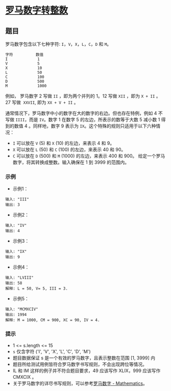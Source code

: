 # [罗马数字转整数](https://leetcode-cn.com/leetbook/read/top-interview-questions-easy/xn4n7c/)

## 题目

罗马数字包含以下七种字符: `I`，`V`，`X`，`L`，`C`，`D` 和 `M`。

~~~
字符          数值
I             1
V             5
X             10
L             50
C             100
D             500
M             1000
~~~

例如， 罗马数字 2 写做 `II` ，即为两个并列的 1。12 写做 `XII` ，即为 `X + II` 。 27 写做  `XXVII`, 即为 `XX + V + II` 。

通常情况下，罗马数字中小的数字在大的数字的右边。但也存在特例，例如 4 不写做 `IIII`，而是 `IV`。数字 1 在数字 5 的左边，所表示的数等于大数 5 减小数 1 得到的数值 4 。同样地，数字 9 表示为 `IX`。这个特殊的规则只适用于以下六种情况：

+ `I` 可以放在 `V` (5) 和 `X` (10) 的左边，来表示 4 和 9。
+ `X` 可以放在 `L` (50) 和 `C` (100) 的左边，来表示 40 和 90。 
+ `C` 可以放在 `D` (500) 和 `M` (1000) 的左边，来表示 400 和 900。
给定一个罗马数字，将其转换成整数。输入确保在 1 到 3999 的范围内。

### 示例

+ 示例1：

~~~
输入: "III"
输出: 3
~~~

+ 示例2：

~~~
输入: "IV"
输出: 4
~~~

+ 示例3：

~~~
输入: "IX"
输出: 9
~~~

+ 示例4：

~~~
输入: "LVIII"
输出: 58
解释: L = 50, V= 5, III = 3.
~~~

+ 示例5：

~~~
输入: "MCMXCIV"
输出: 1994
解释: M = 1000, CM = 900, XC = 90, IV = 4.
~~~

### 提示

+ 1 <= s.length <= 15
+ `s` 仅含字符 ('I', 'V', 'X', 'L', 'C', 'D', 'M')
+ 题目数据保证 s 是一个有效的罗马数字，且表示整数在范围 [1, 3999] 内
+ 题目所给测试用例皆符合罗马数字书写规则，不会出现跨位等情况。
+ IL 和 IM 这样的例子并不符合题目要求，49 应该写作 XLIX，999 应该写作 CMXCIX 。
+ 关于罗马数字的详尽书写规则，可以参考[罗马数字 - Mathematics](https://b2b.partcommunity.com/community/knowledge/zh_CN/detail/10753/%E7%BD%97%E9%A9%AC%E6%95%B0%E5%AD%97#knowledge_article)。